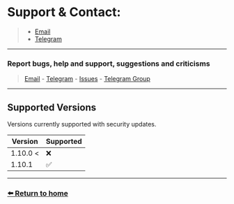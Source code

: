 # Support & Contact:
> * [Email](mailto:laraxgram@gmail.com)
>* [Telegram](https://telegram.me/Amirh_krgr)
---
### Report bugs, help and support, suggestions and criticisms
> [Email](mailto:laraxgram@gmail.com) - [Telegram](https://telegram.me/amirh_krgr) - [Issues](https://github.com/laraXgram/LaraGram/issues) - [Telegram Group](https://telegram.me/LaraGramChat)
---
## Supported Versions
Versions currently supported with security updates.

| Version  | Supported          |
|----------|--------------------|
| 1.10.0 < | :x:                |
| 1.10.1   | :white_check_mark: |
---
### [⬅️ Return to home](https://github.com/laraXgram/Document/readme.md)
